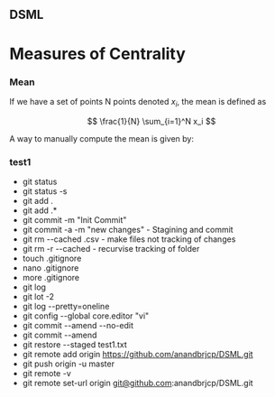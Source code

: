 ## DSML

# Measures of Centrality

### Mean

If we have a set of points N points denoted $x_i$, the mean is defined as

$$ \frac{1}{N} \sum_{i=1}^N x_i $$

A way to manually compute the mean is given by:

### test1

- git status 
- git status -s
- git add .
- git add .* 
- git commit -m "Init Commit"
- git commit -a -m "new changes"  - Stagining and commit
- git rm --cached .csv - make files not tracking of changes 
- git rm -r --cached - recurvise tracking of folder
- touch .gitignore
- nano .gitignore
- more .gitignore
- git log
- git lot -2
- git log --pretty=oneline
- git config --global core.editor "vi"
- git commit --amend --no-edit
- git commit --amend   
- git restore --staged test1.txt 
- git remote add origin https://github.com/anandbrjcp/DSML.git
- git push origin -u master
- git remote -v
- git remote set-url origin git@github.com:anandbrjcp/DSML.git





